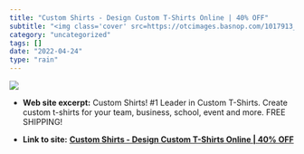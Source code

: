```yaml
---
title: "Custom Shirts - Design Custom T-Shirts Online | 40% OFF"
subtitle: "<img class='cover' src=https://otcimages.basnop.com/1017913_AS_MCA_NOP_Format_Final1.jpeg>"
category: "uncategorized"
tags: []
date: "2022-04-24"
type: "rain"
---
```

<img class="cover" src=https://otcimages.basnop.com/1017913_AS_MCA_NOP_Format_Final1.jpeg>



* **Web site excerpt:** Custom Shirts! #1 Leader in Custom T-Shirts. Create custom t-shirts for your team, business, school, event and more. FREE SHIPPING!

* **Link to site:** **[Custom Shirts - Design Custom T-Shirts Online | 40% OFF](https://www.alliedshirts.com/)**